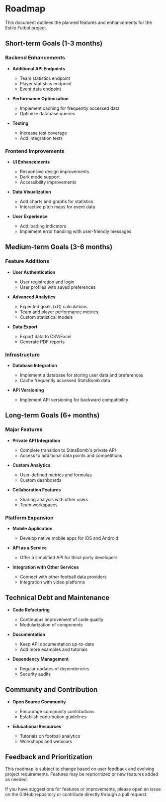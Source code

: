 # Roadmap

This document outlines the planned features and enhancements for the Estilo Futbol project.

## Short-term Goals (1-3 months)

### Backend Enhancements

- **Additional API Endpoints**
  - Team statistics endpoint
  - Player statistics endpoint
  - Event data endpoint

- **Performance Optimization**
  - Implement caching for frequently accessed data
  - Optimize database queries

- **Testing**
  - Increase test coverage
  - Add integration tests

### Frontend Improvements

- **UI Enhancements**
  - Responsive design improvements
  - Dark mode support
  - Accessibility improvements

- **Data Visualization**
  - Add charts and graphs for statistics
  - Interactive pitch maps for event data

- **User Experience**
  - Add loading indicators
  - Implement error handling with user-friendly messages

## Medium-term Goals (3-6 months)

### Feature Additions

- **User Authentication**
  - User registration and login
  - User profiles with saved preferences

- **Advanced Analytics**
  - Expected goals (xG) calculations
  - Team and player performance metrics
  - Custom statistical models

- **Data Export**
  - Export data to CSV/Excel
  - Generate PDF reports

### Infrastructure

- **Database Integration**
  - Implement a database for storing user data and preferences
  - Cache frequently accessed StatsBomb data

- **API Versioning**
  - Implement API versioning for backward compatibility

## Long-term Goals (6+ months)

### Major Features

- **Private API Integration**
  - Complete transition to StatsBomb's private API
  - Access to additional data points and competitions

- **Custom Analytics**
  - User-defined metrics and formulas
  - Custom dashboards

- **Collaboration Features**
  - Sharing analysis with other users
  - Team workspaces

### Platform Expansion

- **Mobile Application**
  - Develop native mobile apps for iOS and Android

- **API as a Service**
  - Offer a simplified API for third-party developers

- **Integration with Other Services**
  - Connect with other football data providers
  - Integration with video platforms

## Technical Debt and Maintenance

- **Code Refactoring**
  - Continuous improvement of code quality
  - Modularization of components

- **Documentation**
  - Keep API documentation up-to-date
  - Add more examples and tutorials

- **Dependency Management**
  - Regular updates of dependencies
  - Security audits

## Community and Contribution

- **Open Source Community**
  - Encourage community contributions
  - Establish contribution guidelines

- **Educational Resources**
  - Tutorials on football analytics
  - Workshops and webinars

## Feedback and Prioritization

This roadmap is subject to change based on user feedback and evolving project requirements. Features may be reprioritized or new features added as needed.

If you have suggestions for features or improvements, please open an issue on the GitHub repository or contribute directly through a pull request.